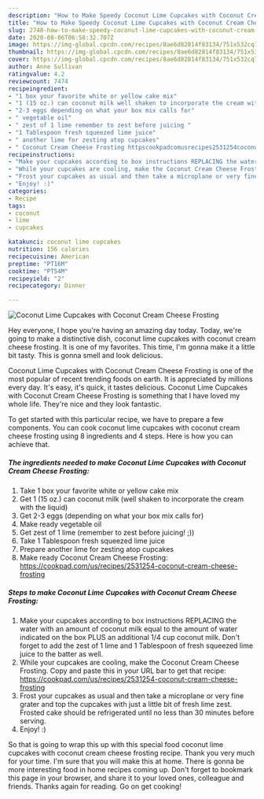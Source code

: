 ```yaml
---
description: "How to Make Speedy Coconut Lime Cupcakes with Coconut Cream Cheese Frosting"
title: "How to Make Speedy Coconut Lime Cupcakes with Coconut Cream Cheese Frosting"
slug: 2748-how-to-make-speedy-coconut-lime-cupcakes-with-coconut-cream-cheese-frosting
date: 2020-08-06T06:58:32.707Z
image: https://img-global.cpcdn.com/recipes/8ae6d82814f83134/751x532cq70/coconut-lime-cupcakes-with-coconut-cream-cheese-frosting-recipe-main-photo.jpg
thumbnail: https://img-global.cpcdn.com/recipes/8ae6d82814f83134/751x532cq70/coconut-lime-cupcakes-with-coconut-cream-cheese-frosting-recipe-main-photo.jpg
cover: https://img-global.cpcdn.com/recipes/8ae6d82814f83134/751x532cq70/coconut-lime-cupcakes-with-coconut-cream-cheese-frosting-recipe-main-photo.jpg
author: Anne Sullivan
ratingvalue: 4.2
reviewcount: 7474
recipeingredient:
- "1 box your favorite white or yellow cake mix"
- "1 (15 oz.) can coconut milk well shaken to incorporate the cream with the liquid"
- "2-3 eggs depending on what your box mix calls for"
- " vegetable oil"
- " zest of 1 lime remember to zest before juicing "
- "1 Tablespoon fresh squeezed lime juice"
- " another lime for zesting atop cupcakes"
- " Coconut Cream Cheese Frosting httpscookpadcomusrecipes2531254coconutcreamcheesefrosting"
recipeinstructions:
- "Make your cupcakes according to box instructions REPLACING the water with an amount of coconut milk equal to the amount of water indicated on the box PLUS an additional 1/4 cup coconut milk. Don&#39;t forget to add the zest of 1 lime and 1 Tablespoon of fresh squeezed lime juice to the batter as well."
- "While your cupcakes are cooling, make the Coconut Cream Cheese Frosting. Copy and paste this in your URL bar to get that recipe: https://cookpad.com/us/recipes/2531254-coconut-cream-cheese-frosting"
- "Frost your cupcakes as usual and then take a microplane or very fine grater and top the cupcakes with just a little bit of fresh lime zest. Frosted cake should be refrigerated until no less than 30 minutes before serving."
- "Enjoy! :)"
categories:
- Recipe
tags:
- coconut
- lime
- cupcakes

katakunci: coconut lime cupcakes 
nutrition: 156 calories
recipecuisine: American
preptime: "PT16M"
cooktime: "PT54M"
recipeyield: "2"
recipecategory: Dinner

---
```



![Coconut Lime Cupcakes with Coconut Cream Cheese Frosting](https://img-global.cpcdn.com/recipes/8ae6d82814f83134/751x532cq70/coconut-lime-cupcakes-with-coconut-cream-cheese-frosting-recipe-main-photo.jpg)

Hey everyone, I hope you're having an amazing day today. Today, we're going to make a distinctive dish, coconut lime cupcakes with coconut cream cheese frosting. It is one of my favorites. This time, I'm gonna make it a little bit tasty. This is gonna smell and look delicious.



Coconut Lime Cupcakes with Coconut Cream Cheese Frosting is one of the most popular of recent trending foods on earth. It is appreciated by millions every day. It's easy, it's quick, it tastes delicious. Coconut Lime Cupcakes with Coconut Cream Cheese Frosting is something that I have loved my whole life. They're nice and they look fantastic.


To get started with this particular recipe, we have to prepare a few components. You can cook coconut lime cupcakes with coconut cream cheese frosting using 8 ingredients and 4 steps. Here is how you can achieve that.

<!--inarticleads1-->

##### The ingredients needed to make Coconut Lime Cupcakes with Coconut Cream Cheese Frosting:

1. Take 1 box your favorite white or yellow cake mix
1. Get 1 (15 oz.) can coconut milk (well shaken to incorporate the cream with the liquid)
1. Get 2-3 eggs (depending on what your box mix calls for)
1. Make ready  vegetable oil
1. Get  zest of 1 lime (remember to zest before juicing! ;))
1. Take 1 Tablespoon fresh squeezed lime juice
1. Prepare  another lime for zesting atop cupcakes
1. Make ready  Coconut Cream Cheese Frosting: https://cookpad.com/us/recipes/2531254-coconut-cream-cheese-frosting




<!--inarticleads2-->

##### Steps to make Coconut Lime Cupcakes with Coconut Cream Cheese Frosting:

1. Make your cupcakes according to box instructions REPLACING the water with an amount of coconut milk equal to the amount of water indicated on the box PLUS an additional 1/4 cup coconut milk. Don&#39;t forget to add the zest of 1 lime and 1 Tablespoon of fresh squeezed lime juice to the batter as well.
1. While your cupcakes are cooling, make the Coconut Cream Cheese Frosting. Copy and paste this in your URL bar to get that recipe: https://cookpad.com/us/recipes/2531254-coconut-cream-cheese-frosting
1. Frost your cupcakes as usual and then take a microplane or very fine grater and top the cupcakes with just a little bit of fresh lime zest. Frosted cake should be refrigerated until no less than 30 minutes before serving.
1. Enjoy! :)




So that is going to wrap this up with this special food coconut lime cupcakes with coconut cream cheese frosting recipe. Thank you very much for your time. I'm sure that you will make this at home. There is gonna be more interesting food in home recipes coming up. Don't forget to bookmark this page in your browser, and share it to your loved ones, colleague and friends. Thanks again for reading. Go on get cooking!
